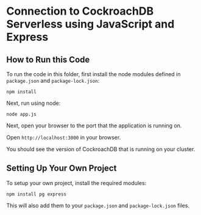# Connection to CockroachDB Serverless using JavaScript and Express

## How to Run this Code

To run the code in this folder, first install the node modules defined in `package.json` and `package-lock.json`:

```
npm install
```

Next, run using node:

```
node app.js
```

Next, open your browser to the port that the application is running on.

Open `http://localhost:3000` in your browser.

You should see the version of CockroachDB that is running on your cluster.

## Setting Up Your Own Project

To setup your own project, install the required modules:

```
npm install pg express
```

This will also add them to your `package.json` and `package-lock.json` files.